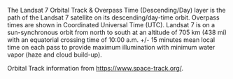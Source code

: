 The Landsat 7 Orbital Track & Overpass Time (Descending/Day) layer is the path of the Landsat 7 satellite on its descending/day-time orbit. Overpass times are shown in Coordinated Universal Time (UTC). Landsat 7 is on a sun-synchronous orbit from north to south at an altitude of 705 km (438 mi) with an equatorial crossing time of 10:00 a.m. +/- 15 minutes mean local time on each pass to provide maximum illumination with minimum water vapor (haze and cloud build-up).

Orbital Track information from <https://www.space-track.org/>.
